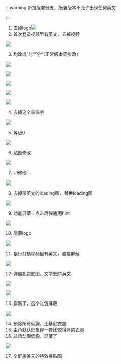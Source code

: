 :::warning
新拉版署分支，版署版本不允许出现任何英文

:::



1. 去掉logo![](https://cdn.nlark.com/yuque/0/2025/png/26927517/1739848746635-f2eb5e25-50bf-40d9-ad4d-5f716b9d2f32.png)
2. 首次登录视频里有英文，去掉视频

![](https://cdn.nlark.com/yuque/0/2025/png/26927517/1739848959060-ef8fb505-dec1-49ee-a9f6-85892b858082.png)

3. 均改成”时“”分“（正常版本同步改）

![](https://cdn.nlark.com/yuque/0/2025/png/26927517/1739849011622-7b1ca611-9208-48d0-a9ba-d0e078c568c8.png)

![](https://cdn.nlark.com/yuque/0/2025/png/26927517/1739849189156-a0e02f52-fa58-4fec-a6ef-082b7d9f9aaa.png)

![](https://cdn.nlark.com/yuque/0/2025/png/26927517/1739849201615-c4d5862b-7d9e-4bb5-bb48-9f787ac9d51e.png)

![](https://cdn.nlark.com/yuque/0/2025/png/26927517/1739849212998-c4b0f229-ee6b-4912-af3f-4f2f7d70d965.png)

![](https://cdn.nlark.com/yuque/0/2025/png/26927517/1739849226899-4287eec9-b35a-4c41-b6b8-297d0af29b9b.png)

4. 去掉这个装饰字

![](https://cdn.nlark.com/yuque/0/2025/png/26927517/1739849062377-d44afcff-49cb-4bab-8b69-ddfca0efb0f0.png)

5. 等级0

![](https://cdn.nlark.com/yuque/0/2025/png/26927517/1739849085944-146ad543-5429-4db4-82ae-8e584c4ce84d.png)

6. 贴图修改

![](https://cdn.nlark.com/yuque/0/2025/png/26927517/1739849422016-91d9c203-1d40-4bd2-9650-1e059e5dcfc1.png)

7. UI修改

![](https://cdn.nlark.com/yuque/0/2025/png/26927517/1739849445085-6db32c26-f0fb-48b1-8d4e-b56e7e8eb08a.png)

8. 去掉带英文的loading图，替换loading图

![](https://cdn.nlark.com/yuque/0/2025/png/26927517/1739850278581-6c524fcc-0fc6-4394-8066-8bcfbac92744.png)

9. 功能屏蔽：点击后弹通用hint

![](https://cdn.nlark.com/yuque/0/2025/png/26927517/1739850457649-61f7d36a-5f40-48fc-9277-837d2bfff4b5.png)

10. 隐藏logo

![](https://cdn.nlark.com/yuque/0/2025/png/26927517/1739850497000-31f92c94-b8b0-4a6d-879b-b2bff806f574.png)

11. 银行打劫视频里有英文，直接屏蔽

![](https://cdn.nlark.com/yuque/0/2025/png/26927517/1739850742055-92ec5072-333d-4a30-b514-89fb20848048.png)

12. 弹窗礼包底图、文字去除英文

![](https://cdn.nlark.com/yuque/0/2025/png/26927517/1739856411677-1feed45c-385c-4dd5-a426-d467e51a68f0.png)

![](https://cdn.nlark.com/yuque/0/2025/png/26927517/1739856421297-1d539691-8264-4a28-a795-a3cb3846499c.png)

13. 露胸了，这个礼包屏蔽

![](https://cdn.nlark.com/yuque/0/2025/png/26927517/1739869647152-86f92dd1-39bf-4808-b514-8330d90651ad.png)

14. 删除所有低胸、比基尼衣服
15. 主角默认形象穿一套比较得体的衣服
16. 过场动画低胸，屏蔽了

![](https://cdn.nlark.com/yuque/0/2025/png/26927517/1739869724758-d7b53cdd-d9c9-4f9e-a352-f5fed99f2d15.png)

17. 全屏撒美元的特效换贴图


